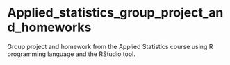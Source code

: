 # Applied_statistics_group_project_and_homeworks
Group project and homework from the Applied Statistics course using R programming language and the RStudio tool.
